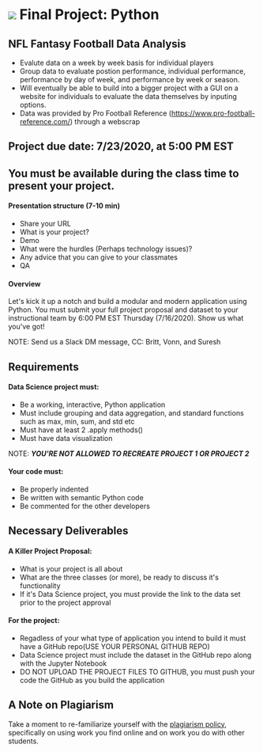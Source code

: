 # ![](https://ga-dash.s3.amazonaws.com/production/assets/logo-9f88ae6c9c3871690e33280fcf557f33.png) Final Project: Python

## NFL Fantasy Football Data Analysis
- Evalute data on a week by week basis for individual players
- Group data to evaluate postion performance, individual performance, performance by day of week, and performance by week or season.
- Will eventually be able to build into a bigger project with a GUI on a website for individuals to evaluate the data themselves by inputing options. 
- Data was provided by Pro Football Reference (https://www.pro-football-reference.com/) through a webscrap

## Project due date: 7/23/2020, at 5:00 PM EST
## You must be available during the class time to present your project.

#### Presentation structure (7-10 min)
- Share your URL
- What is your project?
- Demo
- What were the hurdles (Perhaps technology issues)? 
- Any advice that you can give to your classmates
- QA

#### Overview
Let's kick it up a notch and build a modular and modern application using Python.
You must submit your full project proposal and dataset to your instructional team by 6:00 PM EST Thursday (7/16/2020).
Show us what you've got!

NOTE: Send us a Slack DM message, CC: Britt, Vonn, and Suresh

## Requirements

#### Data Science project must:
- Be a working, interactive, Python application
- Must include grouping and data aggregation, and standard functions such as max, min, sum, and std etc
- Must have at least 2 .apply methods()
- Must have data visualization 

NOTE: ***YOU'RE NOT ALLOWED TO RECREATE PROJECT 1 OR PROJECT 2***

#### Your code must:
- Be properly indented  
- Be written with semantic Python code  
- Be commented for the other developers    

## Necessary Deliverables

#### A Killer Project Proposal:
- What is your project is all about
- What are the three classes (or more), be ready to discuss it's functionality
- If it's Data Science project, you must provide the link to the data set prior to the project approval

#### For the project:
- Regadless of your what type of application you intend to build it must have a GitHub repo(USE YOUR PERSONAL GITHUB REPO)
- Data Science project must include the dataset in the GitHub repo along with the Jupyter Notebook
- DO NOT UPLOAD THE PROJECT FILES TO GITHUB, you must push your code the GitHub as you build the application

## A Note on Plagiarism
Take a moment to re-familiarize yourself with the [plagiarism policy](https://git.generalassemb.ly/PYTH-5-19/final-project/blob/master/Plagiarism.MD), specifically on using work you find online and on work you do with other students.
